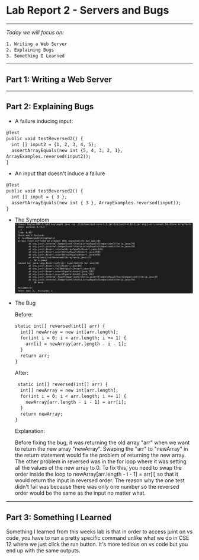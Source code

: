 # Lab Report 2 - Servers and Bugs
---
*Today we will focus on:*
```
1. Writing a Web Server 
2. Explaining Bugs
3. Something I Learned
``` 
---

## **Part 1: Writing a Web Server**

---

## **Part 2: Explaining Bugs**
- A failure inducing input:
```
@Test 
public void testReversed2() {
  int [] input2 = {1, 2, 3, 4, 5};
  assertArrayEquals(new int {5, 4, 3, 2, 1}, ArrayExamples.reversed(input2));
}
```
- An input that doesn't induce a failure
```
@Test 
public void testReversed2() {
  int [] input = { 3 };
  assertArrayEquals(new int { 3 }, ArrayExamples.reversed(input));
}
```
- The Symptom
![Image](symptoms2.png)

- The Bug
 
  Before:
  ```
  static int[] reversed(int[] arr) {
    int[] newArray = new int[arr.length];
    for(int i = 0; i < arr.length; i += 1) {
      arr[i] = newArray[arr.length - i - 1];
    }
    return arr;
  }
  ```
  After:
  ```
   static int[] reversed(int[] arr) {
    int[] newArray = new int[arr.length];
    for(int i = 0; i < arr.length; i += 1) {
      newArray[arr.length - i - 1] = arr[i];
    }
    return newArray;
  }
  ```
  Explanation:
  
  Before fixing the bug, it was returning the old array "arr" when we want to return the new array "newArray". Swaping the "arr" to "newArray" in the return statement would fix the problem of returning the new array. The other problem in reversed was in the for loop where it was setting all the values of the new array to 0. To fix this, you need to swap the order inside the loop to newArray[arr.length - i - 1] = arr[i] so that it would return the input in reversed order. The reason why the one test didn't fail was because there was only one number so the reversed order would be the same as the input no matter what.
  
---

## **Part 3: Something I Learned**

Something I learned from this weeks lab is that in order to access juint on vs code, you have to run a pretty specific command unlike what we do in CSE 12 where we just click the run button. It's more tedious on vs code but you end up with the same outputs. 
